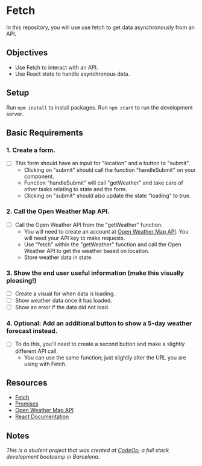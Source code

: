 # Fetch

In this repository, you will use use fetch to get data asynchronously from an API.

## Objectives

- Use Fetch to interact with an API.
- Use React state to handle asynchronous data.

## Setup

Run `npm install` to install packages.
Run `npm start` to run the development server.

## Basic Requirements

### 1. Create a form.

- [ ] This form should have an input for "location" and a button to "submit".
  - Clicking on "submit" should call the function "handleSubmit" on your component.
  - Function "handleSubmit" will call "getWeather" and take care of other tasks relating to state and the form.
  - Clicking on "submit" should also update the state "loading" to true.

### 2. Call the Open Weather Map API.

- [ ] Call the Open Weather API from the "getWeather" function.
  - You will need to create an account at [Open Weather Map API](https://openweathermap.org/). You will need your API key to make requests.
  - Use "fetch" within the "getWeather" function and call the Open Weather API to get the weather based on location.
  - Store weather data in state.

### 3. Show the end user useful information (make this visually pleasing!)

- [ ] Create a visual for when data is loading.
- [ ] Show weather data once it has loaded.
- [ ] Show an error if the data did not load.

### 4. Optional: Add an additional button to show a 5-day weather forecast instead.

- [ ] To do this, you'll need to create a second button and make a slightly different API call.
  - You can use the same function; just slightly alter the URL you are using with Fetch.

## Resources

- [Fetch](https://developer.mozilla.org/en-US/docs/Web/API/Fetch_API/Using_Fetch)
- [Promises](https://developer.mozilla.org/en-US/docs/Web/JavaScript/Reference/Global_Objects/Promise)
- [Open Weather Map API](https://openweathermap.org/)
- [React Documentation](https://reactjs.org/docs/hello-world.html)

## Notes

_This is a student project that was created at [CodeOp](http://CodeOp.tech), a full stack development bootcamp in Barcelona._
